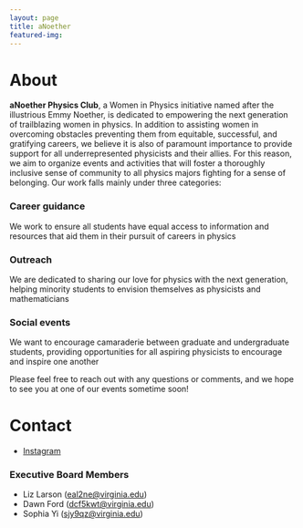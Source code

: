 ```yaml
---
layout: page
title: aNoether
featured-img: 
---
```


# About

**aNoether Physics Club**, a Women in Physics initiative named after the illustrious Emmy Noether, is dedicated to empowering the next generation of trailblazing women in physics. In addition to assisting women in overcoming obstacles preventing them from equitable, successful, and gratifying careers, we believe it is also of paramount importance to provide support for all underrepresented physicists and their allies. For this reason, we aim to organize events and activities that will foster a thoroughly inclusive sense of community to all physics majors fighting for a sense of belonging. Our work falls mainly under three categories:

### Career guidance

We work to ensure all students have equal access to information and resources that aid them in their pursuit of careers in physics

### Outreach

We are dedicated to sharing our love for physics with the next generation, helping minority students to envision themselves as physicists and mathematicians 

### Social events

We want to encourage camaraderie between graduate and undergraduate students, providing opportunities for all aspiring physicists to encourage and inspire one another 

Please feel free to reach out with any questions or comments, and we hope to see you at one of our events sometime soon! 

# Contact

- [Instagram](https://www.instagram.com/physwomenatuva/)

### Executive Board Members

- Liz Larson (eal2ne@virginia.edu)
- Dawn Ford (dcf5kwt@virginia.edu)
- Sophia Yi (sjy9qz@virginia.edu) 
